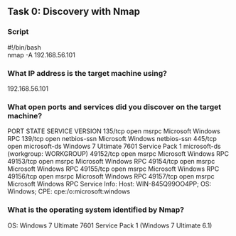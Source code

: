 ## Task 0: Discovery with Nmap

### Script 
#!/bin/bash<br>
nmap -A 192.168.56.101<br>

### What IP address is the target machine using?<br>
192.168.56.101<br>
### What open ports and services did you discover on the target machine?
PORT      STATE SERVICE      VERSION
135/tcp   open  msrpc        Microsoft Windows RPC
139/tcp   open  netbios-ssn  Microsoft Windows netbios-ssn
445/tcp   open  microsoft-ds Windows 7 Ultimate 7601 Service Pack 1 microsoft-ds (workgroup: WORKGROUP)
49152/tcp open  msrpc        Microsoft Windows RPC
49153/tcp open  msrpc        Microsoft Windows RPC
49154/tcp open  msrpc        Microsoft Windows RPC
49155/tcp open  msrpc        Microsoft Windows RPC
49156/tcp open  msrpc        Microsoft Windows RPC
49157/tcp open  msrpc        Microsoft Windows RPC
Service Info: Host: WIN-845Q99OO4PP; OS: Windows; CPE: cpe:/o:microsoft:windows

### What is the operating system identified by Nmap?
OS: Windows 7 Ultimate 7601 Service Pack 1 (Windows 7 Ultimate 6.1)
